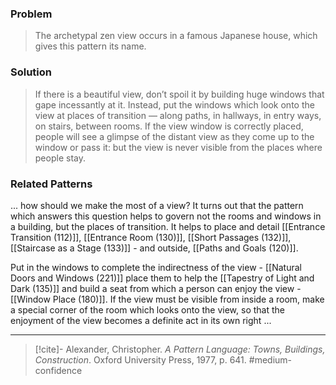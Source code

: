 ### Problem
>The archetypal zen view occurs in a famous Japanese house, which gives this pattern its name.

### Solution
>If there is a beautiful view, don’t spoil it by building huge windows that gape incessantly at it. Instead, put the windows which look onto the view at places of transition — along paths, in hallways, in entry ways, on stairs, between rooms.
>If the view window is correctly placed, people will see a glimpse of the distant view as they come up to the window or pass it: but the view is never visible from the places where people stay.

### Related Patterns
... how should we make the most of a view? It turns out that the pattern which answers this question helps to govern not the rooms and windows in a building, but the places of transition. It helps to place and detail [[Entrance Transition (112)]], [[Entrance Room (130)]], [[Short Passages (132)]], [[Staircase as a Stage (133)]] - and outside, [[Paths and Goals (120)]].

Put in the windows to complete the indirectness of the view - [[Natural Doors and Windows (221)]] place them to help the [[Tapestry of Light and Dark (135)]] and build a seat from which a person can enjoy the view - [[Window Place (180)]]. If the view must be visible from inside a room, make a special corner of the room which looks onto the view, so that the enjoyment of the view becomes a definite act in its own right ...

---
> [!cite]- Alexander, Christopher. _A Pattern Language: Towns, Buildings, Construction_. Oxford University Press, 1977, p. 641.
> #medium-confidence 